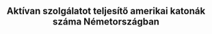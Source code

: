 
<!DOCTYPE html>
<meta charset="utf-8">
<style>

body{
background-color: #F5F5DC;
}
#DatViz{
  position: relative;
}
h2{
  position: relative;
  text-align: center;
}
#red{
  height: 12px;
  font-size: 100px;
  line-height: 12px;
  color: red;
}
#blue{
  font-size: 100px;
  color: blue;
  line-height: 12px;
}
#green{
  font-size: 100px;
  color: green;
  line-height: 12px;
}
p{
  vertical-align: text-top;
}

#signs{
  position: fixed;
  top: 300px;
  right: 100px;
}

path {
    stroke: black;
    stroke-width: 2;
    fill: none;
}

.axis path,
.axis line {
    fill: none;
    stroke: "red";
    stroke-width: 1;
    shape-rendering: crispEdges;
}

div.tooltip {
    position: absolute;
    text-align: center;
    width: 40px;
    height: 15px;
    padding: 2px;
    font: 12px sans-serif;
    background: #C37B77;
    border: 0px;
    pointer-events: none;
}

</style>
<body>
  <h2>Aktívan szolgálatot teljesítő amerikai katonák száma Németországban</h2>
  <div id="DatViz"></div>
<script src="https://cdnjs.cloudflare.com/ajax/libs/d3/3.5.17/d3.min.js"></script>

<script>

var margin = {top: 30, right: 30, bottom: 30, left: 300},
    width = 1300 - margin.left - margin.right,
    height = 200 - margin.top - margin.bottom;
var pDate = d3.time.format("%Y").parse;
var ft = d3.time.format("%Y");
var x = d3.time.scale().range([0, width]);
var y = d3.scale.linear().range([height, 0]);

var xAxis = d3.svg.axis().scale(x)
    .orient("bottom").ticks(10);
var yAxis = d3.svg.axis().scale(y)
    .orient("left").ticks(5);

var theline = d3.svg.line()
    .x(function(d) { return x(d.date); })
    .y(function(d) { return y(d.active); });

var div = d3.select("body").append("div")
    .attr("class", "tooltip")
    .style("opacity", 0);

var svg = d3.select("body")
    .append("svg")
        .attr("width", width + margin.left + margin.right)
        .attr("height", height + margin.top + margin.bottom)
    .append("g")
        .attr("transform",
              "translate(" + margin.left + "," + margin.top + ")");


d3.csv("https://raw.githubusercontent.com/mohosm/RFE_stuff/master/germany_deployment.csv", function(error, data) {
    data.forEach(function(d) {
        d.date = pDate(d.Year);
        d.active = +d.Active;
    });
    x.domain(d3.extent(data, function(d) { return d.date; }));
    y.domain([0, d3.max(data, function(d) { return d.active; })]);



    svg.append("path")
        .attr("class", "line")
        .attr("d", theline(data));

    svg.selectAll("dot")
        .data(data)
    .enter().append("circle")
        .attr("r", 4)
        .attr("cx", function(d) { return x(d.date); })
        .attr("cy", function(d) { return y(d.active); })
        .on("mouseover", function(d) {
            div.transition()
                .duration(200)
                .style("opacity", .9);
            div	.html(d.active)
                .style("left", (d3.event.pageX) + "px")
                .style("top", (d3.event.pageY - 28) + "px");
            })
        .on("mouseout", function(d) {
            div.transition()
                .duration(500)
                .style("opacity", 0);
        });
        svg.append("g")
            .attr("class", "x axis")
            .attr("transform", "translate(0," + height + ")")
            .call(xAxis);
        svg.append("g")
            .attr("class", "y axis")
            .call(yAxis);

});

</script>
</body>

